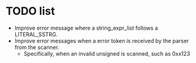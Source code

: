 # TODO list

* Improve error message where a string_expr_list follows a LITERAL_SSTRG.
* Improve error messages when a error token is received by the parser from the scanner. 
  * Specifically, when an invalid unsigned is scanned, such as 0xx123